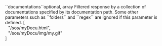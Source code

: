 <tr><td>``documentations``</td><td>optional, array</td>
<td>Filtered response by a collection of documentations specified by its documentation path.
Some other parameters such as ``folders`` and ``regex`` are ignored if this parameter is defined.</td>
<td> [
  <div style="padding-left:10px;">"/sos/myDocu.html",</div>
  <div style="padding-left:10px;">"/sos/myDocu/img/my.gif"</div>
  ]</td>
<td></td>
</tr>
